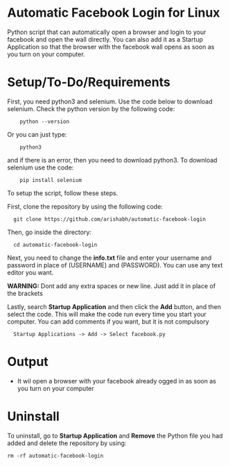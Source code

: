 # Automatic Facebook Login for Linux
Python script that can automatically open a browser and login to your facebook and open the wall directly. You can also add it as a Startup Application so that the browser with the facebook wall opens as soon as you turn on your computer.

# Setup/To-Do/Requirements
First, you need python3 and selenium. Use the code below to download selenium. Check the python version by the following code:
```
    python --version
```
Or you can just type:
```
    python3
```
and if there is an error, then you need to download python3. 
To download selenium use the code:
```
    pip install selenium
```

To setup the script, follow these steps.

First, clone the repository by using the following code: 

```
  git clone https://github.com/arishabh/automatic-facebook-login
```

Then, go inside the directory:

```
  cd automatic-facebook-login
```

Next, you need to change the **info.txt** file and enter your username and password in place of (USERNAME) and (PASSWORD). You can use any text editor you want.

**WARNING:** Dont add any extra spaces or new line. Just add it in place of the brackets 

Lastly, search **Startup Application** and then click the **Add** button, and then select the code. This will make the code run every time you start your computer. You can add comments if you want, but it is not compulsory
```
  Startup Applications -> Add -> Select facebook.py
```

# Output
- It wil open a browser with your facebook already ogged in as soon as you turn on your computer

# Uninstall

To uninstall, go to **Startup Application** and **Remove** the Python file you had added and delete the repository by using:
```
rm -rf automatic-facebook-login
```
